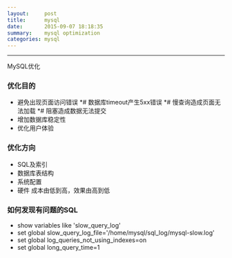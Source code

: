 ```yaml
---
layout:     post
title:      mysql
date:       2015-09-07 18:18:35
summary:    mysql optimization
categories: mysql
---
```


---

<a hef="http://www.imooc.com/learn/194" target="_blank">MySQL优化</a>

### 优化目的
* 避免出现页面访问错误
*# 数据库timeout产生5xx错误
*# 慢查询造成页面无法加载
*# 阻塞造成数据无法提交
* 增加数据库稳定性
* 优化用户体验

### 优化方向
* SQL及索引
* 数据库表结构
* 系统配置
* 硬件
成本由低到高，效果由高到低

### 如何发现有问题的SQL
* show variables like 'slow_query_log'
* set global slow_query_log_file='/home/mysql/sql_log/mysql-slow.log'
* set global log_queries_not_using_indexes=on
* set global long_query_time=1